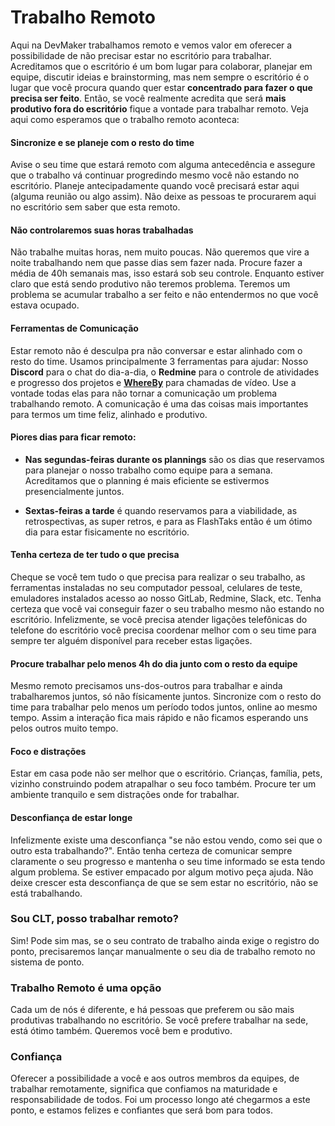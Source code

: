 # Trabalho Remoto

Aqui na DevMaker trabalhamos remoto e vemos valor em oferecer a possibilidade de não precisar estar no escritório para trabalhar.
Acreditamos que o escritório é um bom lugar para colaborar, planejar em equipe, discutir ideias e brainstorming, mas nem sempre o escritório é o lugar que você procura quando quer estar **concentrado para fazer o que precisa ser feito**. Então, se você realmente acredita que será **mais produtivo fora do escritório** fique a vontade para trabalhar remoto. Veja aqui como esperamos que o trabalho remoto aconteca:

#### Sincronize e se planeje com o resto do time
Avise o seu time que estará remoto com alguma antecedência e assegure que o trabalho vá continuar progredindo mesmo você não estando no escritório. Planeje antecipadamente quando você precisará estar aqui (alguma reunião ou algo assim). Não deixe as pessoas te procurarem aqui no escritório sem saber que esta remoto.

#### Não controlaremos suas horas trabalhadas
Não trabalhe muitas horas, nem muito poucas. Não queremos que vire a noite trabalhando nem que passe dias sem fazer nada. Procure fazer a média de 40h semanais mas, isso estará sob seu controle. Enquanto estiver claro que está sendo produtivo não teremos problema. Teremos um problema se acumular trabalho a ser feito e não entendermos no que você estava ocupado.

#### Ferramentas de Comunicação
Estar remoto não é desculpa pra não conversar e estar alinhado com o resto do time. Usamos principalmente 3 ferramentas para ajudar: Nosso **Discord** para o chat do dia-a-dia, o **Redmine** para o controle de atividades e progresso dos projetos e **[WhereBy](http://whereby.com)** para chamadas de vídeo. Use a vontade todas elas para não tornar a comunicação um problema trabalhando remoto. A comunicação é uma das coisas mais importantes para termos um time feliz, alinhado e produtivo.

#### Piores dias para ficar remoto:
- **Nas segundas-feiras durante os plannings** são os dias que reservamos para planejar o nosso trabalho como equipe para a semana. Acreditamos que o planning é mais eficiente se estivermos presencialmente juntos.

- **Sextas-feiras a tarde** é quando reservamos para a viabilidade, as retrospectivas, as super retros, e para as FlashTaks então é um ótimo dia para estar fisicamente no escritório.

#### Tenha certeza de ter tudo o que precisa
Cheque se você tem tudo o que precisa para realizar o seu trabalho, as ferramentas instaladas no seu computador pessoal, celulares de teste, emuladores instalados acesso ao nosso GitLab, Redmine, Slack, etc. Tenha certeza que você vai conseguir fazer o seu trabalho mesmo não estando no escritório. Infelizmente, se você precisa atender ligações telefônicas do telefone do escritório você precisa coordenar melhor com o seu time para sempre ter alguém disponível para receber estas ligações.

#### Procure trabalhar pelo menos 4h do dia junto com o resto da equipe
Mesmo remoto precisamos uns-dos-outros para trabalhar e ainda trabalharemos juntos, só não físicamente juntos. Sincronize com o resto do time para trabalhar pelo menos um período todos juntos, online ao mesmo tempo. Assim a interação fica mais rápido e não ficamos esperando uns pelos outros muito tempo.

#### Foco e distrações
Estar em casa pode não ser melhor que o escritório. Crianças, família, pets, vizinho construindo podem atrapalhar o seu foco também. Procure ter um ambiente tranquilo e sem distrações onde for trabalhar.

#### Desconfiança de estar longe
Infelizmente existe uma desconfiança "se não estou vendo, como sei que o outro esta trabalhando?". Então tenha certeza de comunicar sempre claramente o seu progresso e mantenha o seu time informado se esta tendo algum problema. Se estiver empacado por algum motivo peça ajuda. Não deixe crescer esta desconfiança de que se sem estar no escritório, não se está trabalhando.

### Sou CLT, posso trabalhar remoto?
Sim! Pode sim mas, se o seu contrato de trabalho ainda exige o registro do ponto, precisaremos lançar manualmente o seu dia de trabalho remoto no sistema de ponto.

### Trabalho Remoto é uma opção
Cada um de nós é diferente, e há pessoas que preferem ou são mais produtivas trabalhando no escritório. Se você prefere trabalhar na sede, está ótimo também. Queremos você bem e produtivo.

### Confiança
Oferecer a possibilidade a você e aos outros membros da equipes, de trabalhar remotamente, significa que confiamos na maturidade e responsabilidade de todos. Foi um processo longo até chegarmos a este ponto, e estamos felizes e confiantes que será bom para todos.
